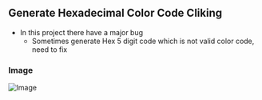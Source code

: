 ## Generate Hexadecimal Color Code Cliking 

* In this project there have a major bug 
    - Sometimes generate Hex 5 digit code which is not valid color code, need to fix

### Image 
![Image](image.png)
